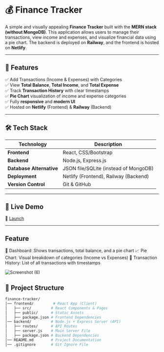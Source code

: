 # 💰 Finance Tracker

A simple and visually appealing **Finance Tracker** built with the **MERN stack (without MongoDB)**. This application allows users to manage their transactions, view income and expenses, and visualize financial data using a pie chart. The backend is deployed on **Railway**, and the frontend is hosted on **Netlify**.

---

## 🌟 Features

✅ Add Transactions (Income & Expenses) with Categories  
✅ View **Total Balance**, **Total Income**, and **Total Expense**  
✅ Track **Transaction History** with clear timestamps  
✅ **Pie Chart** visualization of income and expense categories  
✅ Fully **responsive** and **modern UI**  
✅ Hosted on **Netlify** (Frontend) & **Railway** (Backend)  

---

## 🛠️ Tech Stack

| Technology               | Description                           |
| ------------------------ | ------------------------------------- |
| **Frontend**             | React, CSS/Bootstrap                  |
| **Backend**              | Node.js, Express.js                   |
| **Database Alternative** | JSON file/SQLite (instead of MongoDB) |
| **Deployment**           | Netlify (Frontend), Railway (Backend) |
| **Version Control**      | Git & GitHub                          |

---

## 🚀 Live Demo

🔗 [Launch](https://lakshyafinance.netlify.app/)

---

## Feature
🚀 Dashboard: Shows transactions, total balance, and a pie chart
📈 Pie Chart: Visual breakdown of categories (Income vs Expenses)
📜 Transaction History: List of all transactions with timestamps

![Screenshot (6)](https://github.com/user-attachments/assets/12f8049f-be11-4944-bc57-f9a87df9e601)


## 📂 Project Structure

```bash
finance-tracker/
│── frontend/         # React App (Client)
│   ├── src/         # React Components & Pages
│   ├── public/      # Static Assets
│   ├── package.json # Frontend Dependencies
│── backend/         # Node.js + Express Server (API)
│   ├── routes/      # API Routes
│   ├── server.js    # Main Server File
│   ├── package.json # Backend Dependencies
│── README.md        # Project Documentation
│── .gitignore       # Git Ignore File


